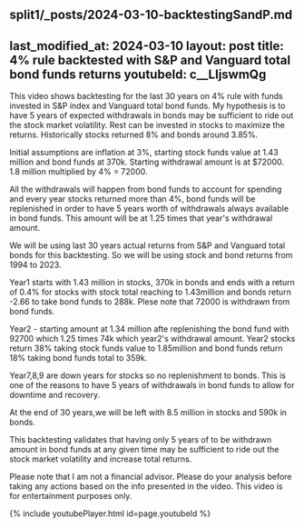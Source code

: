 split1/_posts/2024-03-10-backtestingSandP.md
---
last_modified_at: 2024-03-10
layout: post
title: 4% rule backtested with S&P and Vanguard total bond funds returns
youtubeId: c__LIjswmQg
---

This video shows backtesting for the last 30 years on 4% rule with funds invested in S&P index and Vanguard total bond funds.
My hypothesis is to have 5 years of expected withdrawals in bonds may be sufficient to ride out the stock market volatility. Rest can be invested in stocks to maximize the returns. Historically stocks returned 8% and bonds around 3.85%.

Initial assumptions are inflation at 3%, starting stock funds value at 1.43 million and bond funds at 370k. Starting withdrawal amount is at $72000. 1.8 million multiplied by 4% = 72000.

All the withdrawals will happen from bond funds to account for spending and every year stocks returned more than 4%, bond funds will be replenished in order to have 5 years worth of withdrawals always available in bond funds. This amount will be at 1.25 times that year's withdrawal amount.

We will be using last 30 years actual returns from S&P and Vanguard total bonds for this backtesting. So we will be using stock and bond returns from 1994 to 2023.

Year1 starts with 1.43 million in stocks, 370k in bonds  and ends with a return of 0.4% for stocks with stock total reaching to 1.43million and bonds return -2.66 to take bond funds to 288k. Plese note that 72000 is withdrawn from bond funds.

Year2 - starting amount at 1.34 million afte replenishing the bond fund with 92700 which 1.25 times 74k which year2's withdrawal amount. Year2 stocks return 38% taking stock funds value to 1.85million and bond funds return 18% taking bond funds total to 359k.

Year7,8,9 are down years for stocks so no replenishment to bonds. This is one of the reasons to have 5 years of withdrawals in bond funds to allow for downtime and recovery.

At the end of 30 years,we will be left with 8.5 million in stocks and 590k in bonds.

This backtesting validates that having only 5 years of to be withdrawn amount in bond funds at any given time may be sufficient to ride out the stock market volatility and increase total returns.

Please note that I am not a financial advisor. Please do your analysis before taking any actions based on the info presented in the video. This video is for entertainment purposes only.

{% include youtubePlayer.html id=page.youtubeId %}

